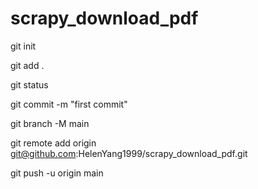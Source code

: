 # scrapy_download_pdf

git init

git add .

git status

git commit -m "first commit"

git branch -M main

git remote add origin git@github.com:HelenYang1999/scrapy_download_pdf.git

git push -u origin main
